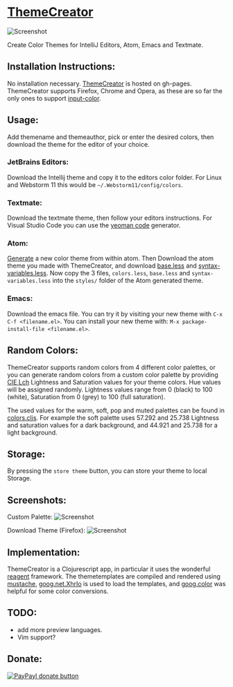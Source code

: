 [ThemeCreator](http://mswift42.github.io/themecreator/)
==============

![Screenshot](https://github.com/mswift42/themecreator/raw/master/screenshots/tc1munich.png)

Create Color Themes for IntelliJ Editors, Atom, Emacs and Textmate.


Installation Instructions:
--------------------------

No installation necessary. [ThemeCreator](http://mswift42.github.io/themecreator/) is hosted on gh-pages. ThemeCreator supports Firefox, Chrome and Opera, as these are so far the only ones to support [input-color](http://caniuse.com/#feat=input-color).

Usage:
------

Add themename and themeauthor, pick or enter the desired colors, then download the theme for the editor of your choice.

### JetBrains Editors:
Download the Intellij theme and copy it to the editors color folder. For Linux and Webstorm 11 this would be `~/.Webstorm11/config/colors`.

### Textmate:
Download the textmate theme, then follow your editors instructions. For Visual Studio Code you can use the [yeoman code](https://code.visualstudio.com/docs/tools/yocode) generator. 

### Atom:
[Generate](https://atom.io/docs/latest/hacking-atom-creating-a-theme) a new color theme from within atom. Then Download the atom theme you made with ThemeCreator, and download [base.less](https://github.com/mswift42/themecreator/raw/master/base.less) and [syntax-variables.less](https://github.com/mswift42/themecreator/raw/master/syntax-variables.less). Now copy the 3 files, `colors.less`, `base.less` and `syntax-variables.less` into the `styles/` folder of the Atom generated theme.

### Emacs:
Download the emacs file. You can try it by visiting your new theme with `C-x C-f <filename.el>`. You can install your new theme with: `M-x package-install-file <filename.el>`.


Random Colors:
--------------

ThemeCreator supports random colors from 4 different color palettes, or you can generate random colors from a custom color palette by providing [CIE Lch](http://www.colourphil.co.uk/lab_lch_colour_space.shtml) Lightness and Saturation values for your theme colors. Hue values will be assigned randomly. Lightness values range from 0 (black) to 100 (white), Saturation from 0 (grey) to 100 (full saturation).

The used values for the warm, soft, pop and muted palettes can be found in [colors.cljs](https://github.com/mswift42/themecreator/master/colors.cljs). For example the soft palette uses 57.292 and 25.738 Lightness and saturation values for a dark background, and 44.921 and 25.738 for a light background.

Storage:
--------

By pressing the `store theme` button, you can store your theme to local Storage.

Screenshots:
------------

Custom Palette:
![Screenshot ](https://github.com/mswift42/themecreator/raw/master/screenshots/tc1reykjavik2.png)

Download Theme (Firefox):
![Screenshot ](https://github.com/mswift42/themecreator/raw/master/screenshots/tc1firefoxdownload.png)


Implementation:
---------------

ThemeCreator is a Clojurescript app, in particular it uses the wonderful [reagent](http://reagent-project.github.io/) framework. The themetemplates are compiled and rendered using [mustache](https://github.com/janl/mustache.js/), [goog.net.XhrIo](https://developers.google.com/closure/library/docs/xhrio?hl=en) is used to load the templates, and [goog.color](https://google.github.io/closure-library/api/namespace_goog_color.html) was helpful for some color conversions.


TODO:
-----

- add more preview languages.
- Vim support?

Donate:
-------

[![PayPayl donate button](http://img.shields.io/paypal/donate.png?color=yellow)](https://www.paypal.com/cgi-bin/webscr?cmd=_s-xclick&hosted_button_id=5823VL6B3XM86 "Donate once-off to this project using Paypal")

